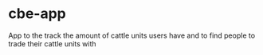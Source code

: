 # cbe-app
App to the track the amount of cattle units users have and to find people to trade their cattle units with

